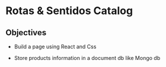 # Rotas & Sentidos Catalog

## Objectives

* Build a page using React and Css  

* Store products information in a document db like Mongo db
